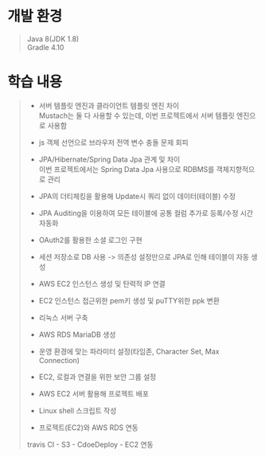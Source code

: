 # 개발 환경

>	Java 8(JDK 1.8)</br>
>	Gradle 4.10

# 학습 내용
> * 서버 템플릿 엔진과 클라이언트 템플릿 엔진 차이 </br>
> Mustach는 둘 다 사용할 수 있는데, 이번 프로젝트에서 서버 템플릿 엔진으로 사용함
>
> * js 객체 선언으로 브라우저 전역 변수 충돌 문제 회피
>
> * JPA/Hibernate/Spring Data Jpa 관계 및 차이</br>
> 이번 프로젝트에서는 Spring Data Jpa 사용으로 RDBMS를 객체지향적으로 관리
>* JPA의 더티체킹을 활용해 Update시 쿼리 없이 데이터(테이블) 수정
> * JPA Auditing을 이용하여 모든 테이블에 공통 컬럼 추가로 등록/수정 시간 자동화
>
> * OAuth2를 활용한 소셜 로그인 구현
> * 세션 저장소로 DB 사용 -> 의존성 설정만으로 JPA로 인해 테이블이 자동 생성
> 
> * AWS EC2 인스턴스 생성 및 탄력적 IP 연결
> * EC2 인스턴스 접근위한 pem키 생성 및 puTTY위한 ppk 변환
> * 리눅스 서버 구축
> 
> * AWS RDS MariaDB 생성
> * 운영 환경에 맞는 파라미터 설정(타임존, Character Set, Max Connection)
> * EC2, 로컬과 연결을 위한 보안 그룹 설정
> 
> * AWS EC2 서버 활용해 프로젝트 배포
> * Linux shell 스크립트 작성
> * 프로젝트(EC2)와 AWS RDS 연동
> 
> travis CI - S3 - CdoeDeploy - EC2 연동